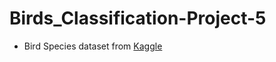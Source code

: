 # Birds_Classification-Project-5

- Bird Species dataset from [Kaggle](https://www.kaggle.com/gpiosenka/100-bird-species)
